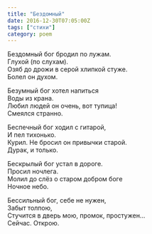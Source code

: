 ```yaml
---
title: "Бездомный"
date: 2016-12-30T07:05:00Z
tags: ["стихи"]
category: poem
---
```


Бездомный бог бродил по лужам.  
Глухой (по слухам).  
Озяб до дрожи в серой хлипкой стуже.  
Болел он духом.


Безумный бог хотел напиться  
Воды из крана.  
Любил людей он очень, вот тупица!  
Смеялся странно.

Беспечный бог ходил с гитарой,  
И пел тихонько.  
Курил. Не бросил он привычки старой.  
Дурак, и только.

Бескрылый бог устал в дороге.  
Просил ночлега.  
Молил до слёз о старом добром боге  
Ночное небо.

Бессильный бог, себе не нужен,  
Забыт толпою,  
Стучится в дверь мою, промок, простужен…  
Сейчас. Открою.  
